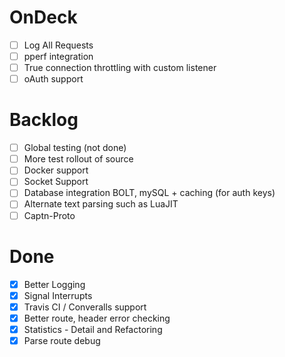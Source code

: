 
# OnDeck

- [ ] Log All Requests
- [ ] pperf integration
- [ ] True connection throttling with custom listener
- [ ] oAuth support

# Backlog

- [ ] Global testing (not done)
- [ ] More test rollout of source
- [ ] Docker support
- [ ] Socket Support
- [ ] Database integration BOLT, mySQL + caching (for auth keys)
- [ ] Alternate text parsing such as LuaJIT
- [ ] Captn-Proto

# Done

- [x] Better Logging
- [x] Signal Interrupts
- [x] Travis CI / Converalls support
- [x] Better route, header error checking
- [x] Statistics - Detail and Refactoring
- [x] Parse route debug
